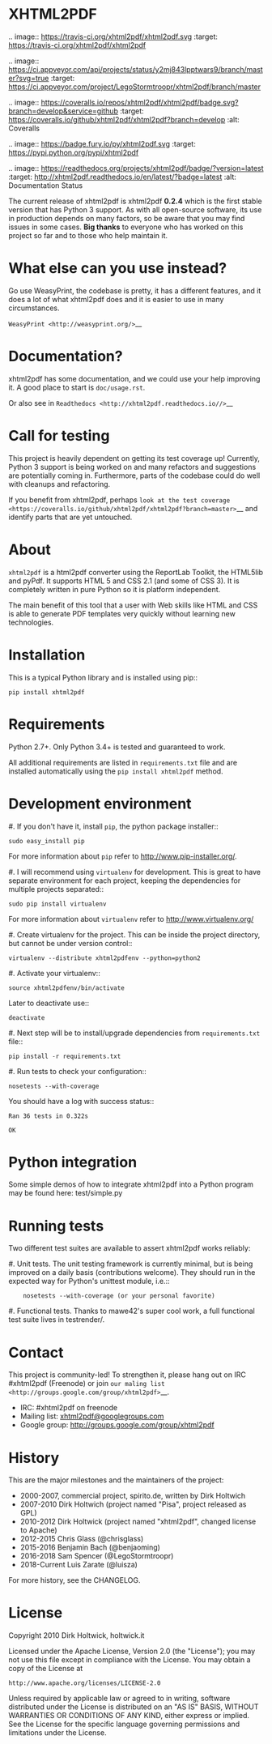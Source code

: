XHTML2PDF
=========


.. image:: https://travis-ci.org/xhtml2pdf/xhtml2pdf.svg
    :target: https://travis-ci.org/xhtml2pdf/xhtml2pdf

.. image:: https://ci.appveyor.com/api/projects/status/y2mj843lpptwars9/branch/master?svg=true
    :target: https://ci.appveyor.com/project/LegoStormtroopr/xhtml2pdf/branch/master

.. image:: https://coveralls.io/repos/xhtml2pdf/xhtml2pdf/badge.svg?branch=develop&service=github
        :target: https://coveralls.io/github/xhtml2pdf/xhtml2pdf?branch=develop
        :alt: Coveralls

.. image:: https://badge.fury.io/py/xhtml2pdf.svg
   :target: https://pypi.python.org/pypi/xhtml2pdf

.. image:: https://readthedocs.org/projects/xhtml2pdf/badge/?version=latest
   :target: http://xhtml2pdf.readthedocs.io/en/latest/?badge=latest
   :alt: Documentation Status

The current release of xhtml2pdf is xhtml2pdf **0.2.4** which is the first stable
version that has Python 3 support. 
As with all open-source software, its use in production depends
on many factors, so be aware that you may find issues in some cases.
**Big thanks** to everyone
who has worked on this project so far and to those who help maintain it.



What else can you use instead?
==============================

Go use WeasyPrint, the codebase is pretty, it has a different features, and it
does a lot of what xhtml2pdf does and it is easier to use in many circumstances.

`WeasyPrint <http://weasyprint.org/>`__


Documentation?
==============

xhtml2pdf has some documentation, and we could use your help improving it.
A good place to start is ``doc/usage.rst``.

Or also see in `Readthedocs <http://xhtml2pdf.readthedocs.io//>`__


Call for testing
================

This project is heavily dependent on getting its test coverage up!
Currently, Python 3 support is being worked on and many refactors and suggestions are potentially coming in.
Furthermore, parts of the codebase could do well with cleanups and refactoring.

If you benefit from xhtml2pdf, perhaps `look at the test coverage <https://coveralls.io/github/xhtml2pdf/xhtml2pdf?branch=master>`__ and identify parts that are yet untouched.


About
=====

``xhtml2pdf`` is a html2pdf converter using the ReportLab Toolkit,
the HTML5lib and pyPdf. It supports HTML 5 and CSS 2.1 (and some of CSS 3).
It is completely written in pure Python so it is platform independent.

The main benefit of this tool that a user with Web skills like HTML and CSS
is able to generate PDF templates very quickly without learning new
technologies.


Installation
============

This is a typical Python library and is installed using pip::

    pip install xhtml2pdf


Requirements
============

Python 2.7+. Only Python 3.4+ is tested and guaranteed to work.

All additional requirements are listed in ``requirements.txt`` file and are
installed automatically using the ``pip install xhtml2pdf`` method.


Development environment
=======================

#. If you don't have it, install ``pip``, the python package installer::

    sudo easy_install pip

   For more information about ``pip`` refer to http://www.pip-installer.org/.

#. I will recommend using ``virtualenv`` for development. This is great to have separate environment for
   each project, keeping the dependencies for multiple projects separated::

    sudo pip install virtualenv

   For more information about ``virtualenv`` refer to http://www.virtualenv.org/

#. Create virtualenv for the project. This can be inside the project directory, but cannot be under
   version control::

    virtualenv --distribute xhtml2pdfenv --python=python2

#. Activate your virtualenv::

    source xhtml2pdfenv/bin/activate

   Later to deactivate use::

    deactivate

#. Next step will be to install/upgrade dependencies from ``requirements.txt`` file::

    pip install -r requirements.txt

#. Run tests to check your configuration::

    nosetests --with-coverage

   You should have a log with success status::

    Ran 36 tests in 0.322s

    OK


Python integration
==================

Some simple demos of how to integrate xhtml2pdf into
a Python program may be found here: test/simple.py


Running tests
=============

Two different test suites are available to assert xhtml2pdf works reliably:

#. Unit tests. The unit testing framework is currently minimal, but is being
   improved on a daily basis (contributions welcome). They should run in the
   expected way for Python's unittest module, i.e.::

        nosetests --with-coverage (or your personal favorite)

#. Functional tests. Thanks to mawe42's super cool work, a full functional
   test suite lives in testrender/.


Contact
=======

This project is community-led! To strengthen it, please hang out on IRC #xhtml2pdf (Freenode)
or join `our maling list <http://groups.google.com/group/xhtml2pdf>`__.

* IRC: #xhtml2pdf on freenode
* Mailing list: xhtml2pdf@googlegroups.com
* Google group: http://groups.google.com/group/xhtml2pdf


History
=======

This are the major milestones and the maintainers of the project:

* 2000-2007, commercial project, spirito.de, written by Dirk Holtwich
* 2007-2010 Dirk Holtwich (project named "Pisa", project released as GPL)
* 2010-2012 Dirk Holtwick (project named "xhtml2pdf", changed license to Apache)
* 2012-2015 Chris Glass (@chrisglass)
* 2015-2016 Benjamin Bach (@benjaoming)
* 2016-2018 Sam Spencer (@LegoStormtroopr)
* 2018-Current Luis Zarate (@luisza) 

For more history, see the CHANGELOG.

License
=======

Copyright 2010 Dirk Holtwick, holtwick.it

Licensed under the Apache License, Version 2.0 (the "License");
you may not use this file except in compliance with the License.
You may obtain a copy of the License at

    http://www.apache.org/licenses/LICENSE-2.0

Unless required by applicable law or agreed to in writing, software
distributed under the License is distributed on an "AS IS" BASIS,
WITHOUT WARRANTIES OR CONDITIONS OF ANY KIND, either express or implied.
See the License for the specific language governing permissions and
limitations under the License.
